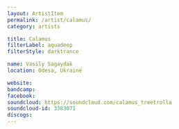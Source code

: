 ```yaml
---
layout: ArtistItem
permalink: /artist/calamus/
category: artists

title: Calamus
filterLabel: aquadeep
filterStyle: darktrance

name: Vasily Sagaydak
location: Odesa, Ukraine

website: 
bandcamp: 
facebook: 
soundcloud: https://soundcloud.com/calamus_treetrolla
soundcloud-id: 3383071
discogs: 
---
```


